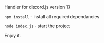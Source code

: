 Handler for discord.js version 13

`npm install` - install all required dependancies

`node index.js` - start the project

Enjoy it.
